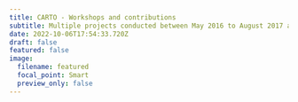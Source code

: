 ```yaml
---
title: CARTO - Workshops and contributions
subtitle: Multiple projects conducted between May 2016 to August 2017 at CARTO
date: 2022-10-06T17:54:33.720Z
draft: false
featured: false
image:
  filename: featured
  focal_point: Smart
  preview_only: false
---
```

